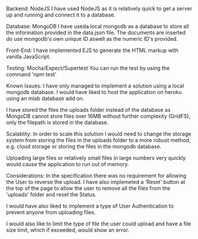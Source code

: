 Backend: NodeJS
I have used NodeJS as it is relatively quick to get a server up and running and connect it to a database.

Database: MongoDB
I have useda local mongodb as a database to store all the information provided in the data.json file. The documents are inserted do use mongodb's own unique ID aswell as the numeric ID's provided.

Front-End:
I have implemented EJS to generate the HTML markup with vanilla JavaScript.

Testing: 
Mocha/Expect/Supertest
You can run the test by using the command 'npm test'

Known Issues:
I have only managed to implement a solution using a local mongodb database. I would have liked to host the application on heroku using an mlab database add on.

I have stored the files the uploads folder instead of the database as MongoDB cannot store files over 16MB without further complexity (GridFS), only the filepath is stored in the database. 

Scalablity:
In order to scale this solution I would need to change the storage system from storing the files in the uploads folder to a more robust method, e.g. cloud storage or storing the files in the mongodb database.

Uploading large files or relatively small files in large numbers very quickly would cause the application to run out of memory.

Considerations:
In the specification there was no requirement for allowing the User to reverse the upload. I have also implemeted a 'Reset' button at the top of the page to allow the user to remove all the files from the 'uploads' folder and reset the Status.

I would have also liked to implement a type of User Authentication to prevent anyone from uploading files.

I would also like to limit the type of file the user could upload and have a file size limit, which if exceeded, would show an error.

